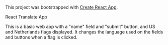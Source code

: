 This project was bootstrapped with [Create React App](https://github.com/facebook/create-react-app).

React Translate App

This is a basic web app with a "name" field and "submit" button, and US and Netherlands flags displayed. It changes the language used on the fields and buttons when a flag is clicked.
